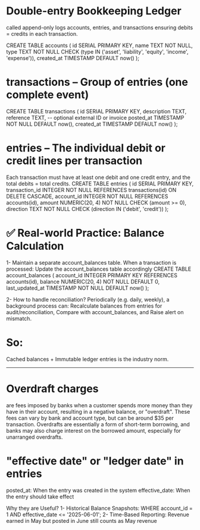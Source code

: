 # Double-entry Bookkeeping Ledger
called append-only logs
accounts, entries, and transactions
ensuring debits = credits in each transaction.

CREATE TABLE accounts (
    id SERIAL PRIMARY KEY,
    name TEXT NOT NULL,
    type TEXT NOT NULL CHECK (type IN ('asset', 'liability', 'equity', 'income', 'expense')),
    created_at TIMESTAMP DEFAULT now()
);

# transactions – Group of entries (one complete event)
CREATE TABLE transactions (
    id SERIAL PRIMARY KEY,
    description TEXT,
    reference TEXT, -- optional external ID or invoice
    posted_at TIMESTAMP NOT NULL DEFAULT now(),
    created_at TIMESTAMP DEFAULT now()
);

# entries – The individual debit or credit lines per transaction
Each transaction must have at least one debit and one credit entry, and the total debits = total credits.
CREATE TABLE entries (
    id SERIAL PRIMARY KEY,
    transaction_id INTEGER NOT NULL REFERENCES transactions(id) ON DELETE CASCADE,
    account_id INTEGER NOT NULL REFERENCES accounts(id),
    amount NUMERIC(20, 4) NOT NULL CHECK (amount >= 0),
    direction TEXT NOT NULL CHECK (direction IN ('debit', 'credit'))
);


# ✅ Real-world Practice: Balance Calculation

1- Maintain a separate account_balances table.
When a transaction is processed: Update the account_balances table accordingly
CREATE TABLE account_balances (
    account_id INTEGER PRIMARY KEY REFERENCES accounts(id),
    balance NUMERIC(20, 4) NOT NULL DEFAULT 0,
    last_updated_at TIMESTAMP NOT NULL DEFAULT now()
);

2- How to handle reconciliation?
Periodically (e.g. daily, weekly), a background process can:
Recalculate balances from entries for audit/reconciliation, Compare with account_balances, and Raise alert on mismatch.

# So:
Cached balances + Immutable ledger entries is the industry norm.

---
# Overdraft charges 
are fees imposed by banks when a customer spends more money than they have in their account, resulting in a negative balance, or "overdraft". These fees can vary by bank and account type, but can be around $35 per transaction. Overdrafts are essentially a form of short-term borrowing, and banks may also charge interest on the borrowed amount, especially for unarranged overdrafts.


# "effective date" or "ledger date" in entries
posted_at:	When the entry was created in the system
effective_date:	When the entry should take effect

Why they are Useful?
1- Historical Balance Snapshots: WHERE account_id = 1 AND effective_date <= '2025-06-01';
2- Time-Based Reporting: Revenue earned in May but posted in June still counts as May revenue



